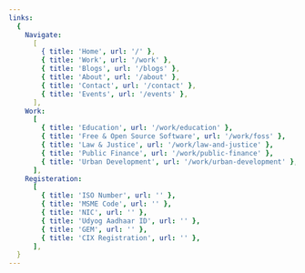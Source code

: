 ```yaml
---
links:
  {
    Navigate:
      [
        { title: 'Home', url: '/' },
        { title: 'Work', url: '/work' },
        { title: 'Blogs', url: '/blogs' },
        { title: 'About', url: '/about' },
        { title: 'Contact', url: '/contact' },
        { title: 'Events', url: '/events' },
      ],
    Work:
      [
        { title: 'Education', url: '/work/education' },
        { title: 'Free & Open Source Software', url: '/work/foss' },
        { title: 'Law & Justice', url: '/work/law-and-justice' },
        { title: 'Public Finance', url: '/work/public-finance' },
        { title: 'Urban Development', url: '/work/urban-development' },
      ],
    Registeration:
      [
        { title: 'ISO Number', url: '' },
        { title: 'MSME Code', url: '' },
        { title: 'NIC', url: '' },
        { title: 'Udyog Aadhaar ID', url: '' },
        { title: 'GEM', url: '' },
        { title: 'CIX Registration', url: '' },
      ],
  }
---
```


